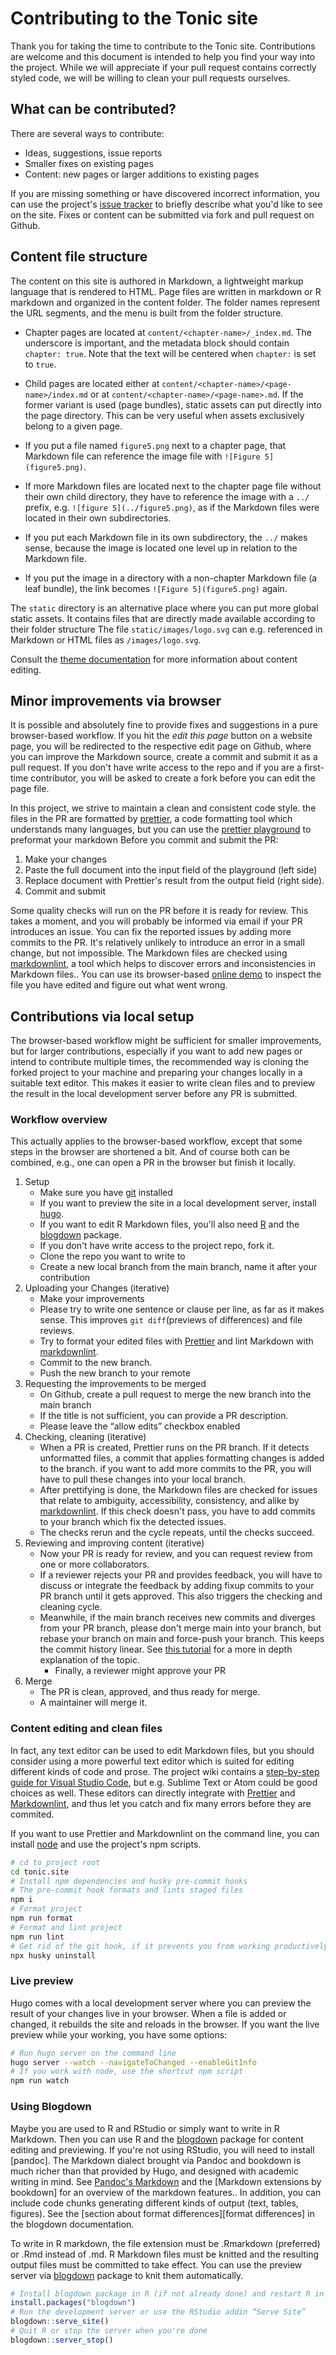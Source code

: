 # Contributing to the Tonic site

Thank you for taking the time to contribute to the Tonic site.
Contributions are welcome and this document is intended to help you find your way into the project.
While we will appreciate if your pull request contains correctly styled code,
we will be willing to clean your pull requests ourselves.

## What can be contributed?

There are several ways to contribute:

- Ideas, suggestions, issue reports
- Smaller fixes on existing pages
- Content: new pages or larger additions to existing pages

If you are missing something or have discovered incorrect information,
you can use the project's [issue tracker] to briefly describe what you'd like to see on the site.
Fixes or content can be submitted via fork and pull request on Github.

## Content file structure

The content on this site is authored in Markdown, a lightweight markup language that is rendered to HTML.
Page files are written in markdown or R markdown and organized in the content folder.
The folder names represent the URL segments, and the menu is built from the folder structure.

- Chapter pages are located at `content/<chapter-name>/_index.md`.
  The underscore is important, and the metadata block should contain `chapter: true`.
  Note that the text will be centered when `chapter:` is set to `true`.
- Child pages are located either at `content/<chapter-name>/<page-name>/index.md` or at `content/<chapter-name>/<page-name>.md`.
  If the former variant is used (page bundles), static assets can put directly into the page directory.
  This can be very useful when assets exclusively belong to a given page.

- If you put a file named `figure5.png` next to a chapter page, that Markdown file can reference the image file with `![Figure 5](figure5.png)`.
- If more Markdown files are located next to the chapter page file without their own child directory,
  they have to reference the image with a `../` prefix, e.g. `![figure 5](../figure5.png)`,
  as if the Markdown files were located in their own subdirectories.
- If you put each Markdown file in its own subdirectory, the `../` makes sense,
  because the image is located one level up in relation to the Markdown file.
- If you put the image in a directory with a non-chapter Markdown file (a leaf bundle),
  the link becomes `![Figure 5](figure5.png)` again.

The `static` directory is an alternative place where you can put more global static assets.
It contains files that are directly made available according to their folder structure
The file `static/images/logo.svg` can e.g. referenced in Markdown or HTML files as `/images/logo.svg`.

Consult the [theme documentation] for more information about content editing.

## Minor improvements via browser

It is possible and absolutely fine to provide fixes and suggestions in a pure browser-based workflow.
If you hit the _edit this page_ button on a website page, you will be redirected to the respective edit page on Github,
where you can improve the Markdown source, create a commit and submit it as a pull request.
If you don't have write access to the repo and if you are a first-time contributor, you will be asked to create a fork before you can edit the page file.

In this project, we strive to maintain a clean and consistent code style.
the files in the PR are formatted by [prettier], a code formatting tool which understands many languages,
but you can use the [prettier playground] to preformat your markdown Before you commit and submit the PR:

1. Make your changes
2. Paste the full document into the input field of the playground (left side)
3. Replace document with Prettier's result from the output field (right side).
4. Commit and submit

Some quality checks will run on the PR before it is ready for review.
This takes a moment, and you will probably be informed via email if your PR introduces an issue.
You can fix the reported issues by adding more commits to the PR.
It's relatively unlikely to introduce an error in a small change, but not impossible.
The Markdown files are checked using [markdownlint], a tool which helps to discover errors and inconsistencies in Markdown files..
You can use its browser-based [online demo][markdownlint-demo] to inspect the file you have edited and figure out what went wrong.

## Contributions via local setup

The browser-based workflow might be sufficient for smaller improvements, but for larger contributions,
especially if you want to add new pages or intend to contribute multiple times,
the recommended way is cloning the forked project to your machine and preparing your changes locally in a suitable text editor.
This makes it easier to write clean files and to preview the result in the local development server before any PR is submitted.

### Workflow overview

This actually applies to the browser-based workflow, except that some steps in the browser are shortened a bit.
And of course both can be combined, e.g., one can open a PR in the browser but finish it locally.

1. Setup
   - Make sure you have [git] installed
   - If you want to preview the site in a local development server, install [hugo].
   - If you want to edit R Markdown files, you'll also need [R] and the [blogdown] package.
   - If you don't have write access to the project repo, fork it.
   - Clone the repo you want to write to
   - Create a new local branch from the main branch, name it after your contribution
2. Uploading your Changes (iterative)
   - Make your improvements
   - Please try to write one sentence or clause per line, as far as it makes sense. This improves `git diff`(previews of differences) and file reviews.
   - Try to format your edited files with [Prettier] and lint Markdown with [markdownlint].
   - Commit to the new branch.
   - Push the new branch to your remote
3. Requesting the improvements to be merged
   - On Github, create a pull request to merge the new branch into the main branch
   - If the title is not sufficient, you can provide a PR description.
   - Please leave the “allow edits” checkbox enabled
4. Checking, cleaning (iterative)
   - When a PR is created, Prettier runs on the PR branch.
     If it detects unformatted files, a commit that applies formatting changes is added to the branch.
     if you want to add more commits to the PR, you will have to pull these changes into your local branch.
   - After prettifying is done, the Markdown files are checked for issues that relate to ambiguity, accessibility, consistency, and alike by [markdownlint].
     If this check doesn't pass, you have to add commits to your branch which fix the detected issues.
   - The checks rerun and the cycle repeats, until the checks succeed.
5. Reviewing and improving content (iterative)
   - Now your PR is ready for review, and you can request review from one or more collaborators.
   - If a reviewer rejects your PR and provides feedback, you will have to discuss or integrate the feedback
     by adding fixup commits to your PR branch until it gets approved.
     This also triggers the checking and cleaning cycle.
   - Meanwhile, if the main branch receives new commits and diverges from your PR branch,
     please don't merge main into your branch, but rebase your branch on main and force-push your branch.
     This keeps the commit history linear.
     See [this tutorial][merge-rebase] for a more in depth explanation of the topic.
     - Finally, a reviewer might approve your PR
6. Merge
   - The PR is clean, approved, and thus ready for merge.
   - A maintainer will merge it.

### Content editing and clean files

In fact, any text editor can be used to edit Markdown files,
but you should consider using a more powerful text editor which is suited for editing different kinds of code and prose.
The project wiki contains a [step-by-step guide for Visual Studio Code][vscode-guide],
but e.g. Sublime Text or Atom could be good choices as well.
These editors can directly integrate with [Prettier] and [Markdownlint],
and thus let you catch and fix many errors before they are commited.

If you want to use Prettier and Markdownlint on the command line, you can install [node] and use the project's npm scripts.

```bash
# cd to project root
cd tonic.site
# Install npm dependencies and husky pre-commit hooks
# The pre-commit hook formats and lints staged files
npm i
# Format project
npm run format
# Format and lint project
npm run lint
# Get rid of the git hook, if it prevents you from working productively
npx husky uninstall
```

### Live preview

Hugo comes with a local development server where you can preview the result of your changes live in your browser.
When a file is added or changed, it rebuilds the site and reloads in the browser.
If you want the live preview while your working, you have some options:

```bash
# Run hugo server on the command line
hugo server --watch --navigateToChanged --enableGitInfo
# If you work with node, use the shortcut npm script
npm run watch
```

### Using Blogdown

Maybe you are used to R and RStudio or simply want to write in R Markdown.
Then you can use R and the [blogdown] package for content editing and previewing.
If you're not using RStudio, you will need to install [pandoc].
The Markdown dialect brought via Pandoc and bookdown is much richer than that provided by Hugo, and designed with academic writing in mind.
See [Pandoc's Markdown] and the [Markdown extensions by bookdown] for an overview of the markdown features..
In addition, you can include code chunks generating different kinds of output (text, tables, figures).
See the [section about format differences][format differences] in the blogdown documentation.

To write in R markdown, the file extension must be .Rmarkdown (preferred) or .Rmd instead of .md.
R Markdown files must be knitted and the resulting output files must be committed to take effect.
You can use the preview server via [blogdown] package to knit them automatically.

```r
# Install blogdown package in R (if not already done) and restart R in the project root
install.packages("blogdown")
# Run the development server or use the RStudio addin “Serve Site”
blogdown::serve_site()
# Quit R or stop the server when you're done
blogdown::server_stop()
```

[blogdown]: https://github.com/rstudio/blogdown
[git]: https://git-scm.com
[hugo]: https://gohugo.io/
[issue tracker]: https://github.com/tonic-team/tonic.site/issues
[markdownlint]: https://github.com/DavidAnson/markdownlint
[markdownlint-demo]: https://dlaa.me/markdownlint/
[merge-rebase]: https://www.atlassian.com/git/tutorials/merging-vs-rebasing
[node]: https://nodejs.org
[pandoc's markdown]: https://pandoc.org/MANUAL.html#pandocs-markdown
[prettier]: https://prettier.io
[prettier playground]: https://prettier.io/playground/#N4Igxg9gdgLgprEAuEAJOBDAJnATgHSgF4TTDCB9AGQggGsAaCgAkh2YCMAbCMOgZ2YZccZgDMIuALYYY8LMwBUMWgEJF5KAAMdzAFb9CYgK5QwMAJbRmFnLAswAngAoAHgEpmwZiJjHcUMyuzAC+hDpamgAKFjwwAD4Agha4AA6SCagQ-oZQALR58UgFSPElhABSEAAWgQAiEHDxAMoA0gDi8QCMAMw9AByVGFCiAEqN8RUAYq3xPV0ALJp5zCtrqxvrW5ubmgDUzFQW-DCEzAcA7g7VQswA2lwWUHQAuszOAPQqH-wQUnAXap4ODuQgHYYKO7DCAwIG4ZjQOAvTRne7Q2F4BEjF5IZjMapyVJID4fOCuDBSVJcOAAOkgUmYAHIAKLkynU5iWGDUxmaGgiBkWVL8YwMrAQHjw-gOIT-GAMVjQfhwcxwPzw7BC45gJ4Ac2YcEeMBphAAwv4MBwHP5FVBlar1cwZK4LFJjIJcMd3QrlQpna73ZzDVxA5YzLZTDADcaQAwQBBUpYlchQMJcBALlFhAh+MgQBguBcMI5c3GOLgMHw1c1UpW9cgYLhjHA43ApBw4FgcFgqMNdcYMLq4FNJDI5PWUBhjCpYyACVIuAB1aoOOD8WtgODNHMOCwANwcjjzYH4pZAT2VuBgUQrupkyDEBeVcYMrgAQhWqzBmhS4EcRg+T4tiAr7NHq1IAIrGDCcCAVwz4gLWuCXnmMi4HQ4oXFAs6pJ6sCLrYsLIP0AAMca4RAyqLhWqR5rha54HusFxgAjtB8A3gmuaTvweQjJ2naziIbEpHAN6DveSCPvBwHKlIFgNk2sngXAUEwXBCEwJaBFYERSAAExxo2GCxHqpp-JJIBrgArLO7pwAAKpa3HSQhe7NgAklAdjfmAnqJok3nNE41IaXAIQhEAA
[r]: https://cran.r-project.org
[rstudio]: https://www.rstudio.com/products/rstudio/download/#download
[theme documentation]: https://themes.gohugo.io//theme/hugo-theme-learn/en
[vscode]: https://code.visualstudio.com
[vscode-guide]: https://github.com/tonic-team/tonic.site/wiki/How-to-edit-Markdown-files-using-Visual-Studio-Code
